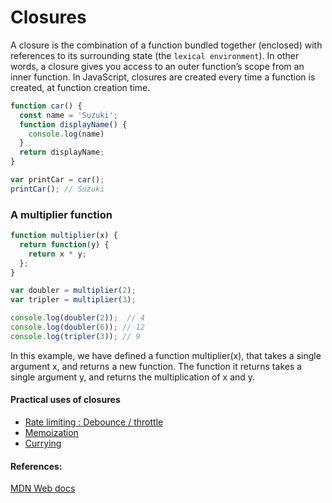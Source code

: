 # Closures

A closure is the combination of a function bundled together (enclosed) with references to its surrounding state (the `lexical environment`). In other words, a closure gives you access to an outer function’s scope from an inner function. In JavaScript, closures are created every time a function is created, at function creation time.


```js
function car() {
  const name = 'Suzuki';
  function displayName() {
    console.log(name)
  }
  return displayName;
}

var printCar = car();
printCar(); // Suzuki

```


### A multiplier function 

```js
function multiplier(x) {
  return function(y) {
    return x * y;
  };
}

var doubler = multiplier(2);
var tripler = multiplier(3);

console.log(doubler(2));  // 4
console.log(doubler(6)); // 12
console.log(tripler(3)); // 9
```

In this example, we have defined a function multiplier(x), that takes a single argument x, and returns a new function. The function it returns takes a single argument y, and returns the multiplication of x and y.

#### Practical uses of closures
- [Rate limiting : Debounce / throttle](/guide/ratelimiting)
- [Memoization](https://scotch.io/tutorials/understanding-memoization-in-javascript)
- [Currying](/guide/currying)

#### References:

[MDN Web docs](https://developer.mozilla.org/en-US/docs/Web/JavaScript/Closures)